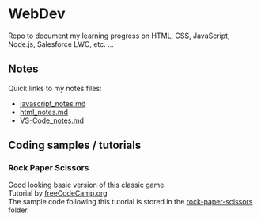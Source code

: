 # WebDev
Repo to document my learning progress on HTML, CSS, JavaScript, Node.js, Salesforce LWC, etc. … <br>

## Notes
Quick links to my notes files: <br>
* [javascript_notes.md](https://github.com/HeikoKramer/JavaScript/blob/main/javascript_notes.md)
* [html_notes.md](https://github.com/HeikoKramer/webDev/blob/main/html_notes.md)
* [VS-Code_notes.md](https://github.com/HeikoKramer/webDev/blob/main/VS-Code_notes.md)

## Coding samples / tutorials
### Rock Paper Scissors
Good looking basic version of this classic game. <br>
Tutorial by [freeCodeCamp.org](https://youtu.be/jaVNP3nIAv0) <br>
The sample code following this tutorial is stored in the [rock-paper-scissors](https://github.com/HeikoKramer/webDev/tree/main/tutorials/rock-paper-scissors) folder. <br>
